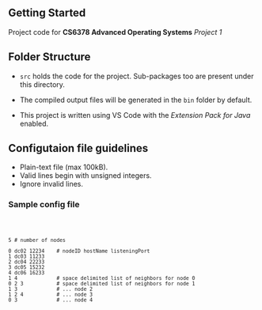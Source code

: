 ## Getting Started

Project code for **CS6378 Advanced Operating Systems** *Project 1*

## Folder Structure

- `src` holds the code for the project. Sub-packages too are present under this directory.

- The compiled output files will be generated in the `bin` folder by default.

- This project is written using VS Code with the *Extension Pack for Java* enabled.

## Configutaion file guidelines
- Plain-text file (max 100kB).
- Valid lines begin with unsigned integers.
- Ignore invalid lines.

### Sample config file
<code>
    
    5 # number of nodes

    0 dc02 12234    # nodeID hostName listeningPort
    1 dc03 11233
    2 dc04 22233
    3 dc05 15232
    4 dc06 16233
    1 4             # space delimited list of neighbors for node 0
    0 2 3           # space delimited list of neighbors for node 1
    1 3             # ... node 2
    1 2 4           # ... node 3
    0 3             # ... node 4    

</code>